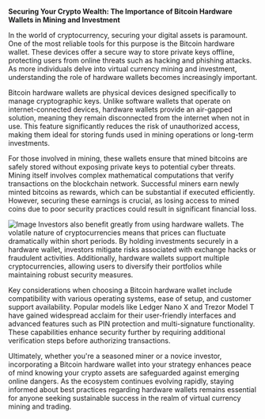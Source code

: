 **Securing Your Crypto Wealth: The Importance of Bitcoin Hardware Wallets in Mining and Investment**

In the world of cryptocurrency, securing your digital assets is paramount. One of the most reliable tools for this purpose is the Bitcoin hardware wallet. These devices offer a secure way to store private keys offline, protecting users from online threats such as hacking and phishing attacks. As more individuals delve into virtual currency mining and investment, understanding the role of hardware wallets becomes increasingly important.

Bitcoin hardware wallets are physical devices designed specifically to manage cryptographic keys. Unlike software wallets that operate on internet-connected devices, hardware wallets provide an air-gapped solution, meaning they remain disconnected from the internet when not in use. This feature significantly reduces the risk of unauthorized access, making them ideal for storing funds used in mining operations or long-term investments.

For those involved in mining, these wallets ensure that mined bitcoins are safely stored without exposing private keys to potential cyber threats. Mining itself involves complex mathematical computations that verify transactions on the blockchain network. Successful miners earn newly minted bitcoins as rewards, which can be substantial if executed efficiently. However, securing these earnings is crucial, as losing access to mined coins due to poor security practices could result in significant financial loss.


![Image](https://github.com/user-attachments/assets/b8266eee-691e-4ee1-99ef-bfa10d234fd4)
Investors also benefit greatly from using hardware wallets. The volatile nature of cryptocurrencies means that prices can fluctuate dramatically within short periods. By holding investments securely in a hardware wallet, investors mitigate risks associated with exchange hacks or fraudulent activities. Additionally, hardware wallets support multiple cryptocurrencies, allowing users to diversify their portfolios while maintaining robust security measures.

Key considerations when choosing a Bitcoin hardware wallet include compatibility with various operating systems, ease of setup, and customer support availability. Popular models like Ledger Nano X and Trezor Model T have gained widespread acclaim for their user-friendly interfaces and advanced features such as PIN protection and multi-signature functionality. These capabilities enhance security further by requiring additional verification steps before authorizing transactions.

Ultimately, whether you're a seasoned miner or a novice investor, incorporating a Bitcoin hardware wallet into your strategy enhances peace of mind knowing your crypto assets are safeguarded against emerging online dangers. As the ecosystem continues evolving rapidly, staying informed about best practices regarding hardware wallets remains essential for anyone seeking sustainable success in the realm of virtual currency mining and trading.